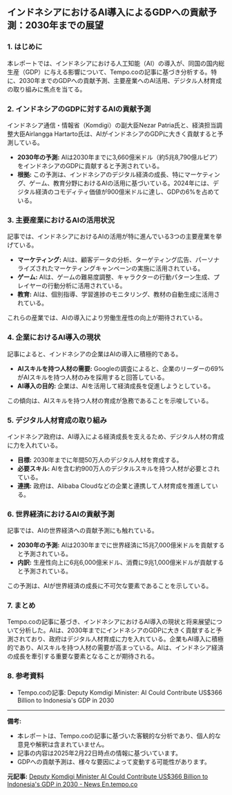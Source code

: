 ## インドネシアにおけるAI導入によるGDPへの貢献予測：2030年までの展望

### 1. はじめに

本レポートでは、インドネシアにおける人工知能（AI）の導入が、同国の国内総生産（GDP）に与える影響について、Tempo.coの記事に基づき分析する。特に、2030年までのGDPへの貢献予測、主要産業へのAI活用、デジタル人材育成の取り組みに焦点を当てる。

### 2. インドネシアのGDPに対するAIの貢献予測

インドネシア通信・情報省（Komdigi）の副大臣Nezar Patria氏と、経済担当調整大臣Airlangga Hartarto氏は、AIがインドネシアのGDPに大きく貢献すると予測している。

* **2030年の予測:** AIは2030年までに3,660億米ドル（約5兆8,790億ルピア）をインドネシアのGDPに貢献すると予測されている。
* **根拠:** この予測は、インドネシアのデジタル経済の成長、特にマーケティング、ゲーム、教育分野におけるAIの活用に基づいている。2024年には、デジタル経済のコモディティ価値が900億米ドルに達し、GDPの6%を占めている。

### 3. 主要産業におけるAIの活用状況

記事では、インドネシアにおけるAIの活用が特に進んでいる3つの主要産業を挙げている。

* **マーケティング:** AIは、顧客データの分析、ターゲティング広告、パーソナライズされたマーケティングキャンペーンの実施に活用されている。
* **ゲーム:** AIは、ゲームの難易度調整、キャラクターの行動パターン生成、プレイヤーの行動分析に活用されている。
* **教育:** AIは、個別指導、学習進捗のモニタリング、教材の自動生成に活用されている。

これらの産業では、AIの導入により労働生産性の向上が期待されている。

### 4. 企業におけるAI導入の現状

記事によると、インドネシアの企業はAIの導入に積極的である。

* **AIスキルを持つ人材の需要:** Googleの調査によると、企業のリーダーの69%がAIスキルを持つ人材のみを採用すると回答している。
* **AI導入の目的:** 企業は、AIを活用して経済成長を促進しようとしている。

この傾向は、AIスキルを持つ人材の育成が急務であることを示唆している。

### 5. デジタル人材育成の取り組み

インドネシア政府は、AI導入による経済成長を支えるため、デジタル人材の育成に力を入れている。

* **目標:** 2030年までに年間50万人のデジタル人材を育成する。
* **必要スキル:** AIを含む約900万人のデジタルスキルを持つ人材が必要とされている。
* **連携:** 政府は、Alibaba Cloudなどの企業と連携して人材育成を推進している。

### 6. 世界経済におけるAIの貢献予測

記事では、AIの世界経済への貢献予測にも触れている。

* **2030年の予測:** AIは2030年までに世界経済に15兆7,000億米ドルを貢献すると予測されている。
* **内訳:** 生産性向上に6兆6,000億米ドル、消費に9兆1,000億米ドルが貢献すると予測されている。

この予測は、AIが世界経済の成長に不可欠な要素であることを示している。

### 7. まとめ

Tempo.coの記事に基づき、インドネシアにおけるAI導入の現状と将来展望について分析した。AIは、2030年までにインドネシアのGDPに大きく貢献すると予測されており、政府はデジタル人材育成に力を入れている。企業もAI導入に積極的であり、AIスキルを持つ人材の需要が高まっている。AIは、インドネシア経済の成長を牽引する重要な要素となることが期待される。

### 8. 参考資料

* Tempo.coの記事: Deputy Komdigi Minister: AI Could Contribute US$366 Billion to Indonesia's GDP in 2030

---

**備考:**

* 本レポートは、Tempo.coの記事に基づいた客観的な分析であり、個人的な意見や解釈は含まれていません。
* 記事の内容は2025年2月22日時点の情報に基づいています。
* GDPへの貢献予測は、様々な要因によって変動する可能性があります。


**元記事:** [Deputy Komdigi Minister AI Could Contribute US$366 Billion to Indonesia's GDP in 2030 - News En.tempo.co](https://en.tempo.co/read/1978550/deputy-komdigi-minister-ai-could-contribute-us366-billion-to-indonesias-gdp-in-2030)